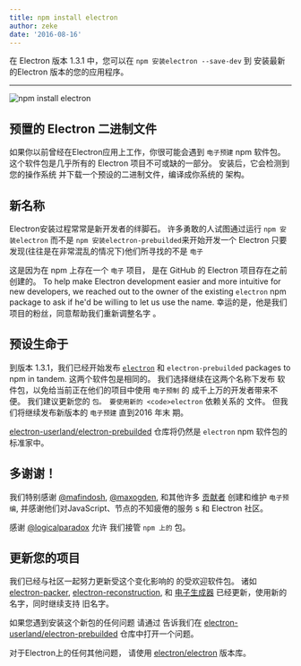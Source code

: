 ```yaml
---
title: npm install electron
author: zeke
date: '2016-08-16'
---
```


在 Electron 版本 1.3.1 中，您可以在 `npm 安装electron --save-dev` 到 安装最新的Electron 版本的您的应用程序。

---

![npm install electron](https://cloud.githubusercontent.com/assets/378023/17259327/3e3196be-55cb-11e6-8156-525e9c45e66e.png)

## 预置的 Electron 二进制文件

如果你以前曾经在Electron应用上工作，你很可能会遇到 `电子预建` npm 软件包。 这个软件包是几乎所有的 Electron 项目不可或缺的一部分。 安装后，它会检测到您的操作系统 并下载一个预设的二进制文件，编译成你系统的 架构。

## 新名称

Electron安装过程常常是新开发者的绊脚石。 许多勇敢的人试图通过运行 `npm 安装electron` 而不是 `npm 安装electron-prebuilded`来开始开发一个 Electron 只要发现(往往是在非常混乱的情况下)他们所寻找的不是 `电子`

这是因为在 npm 上存在一个 `电子` 项目， 是在 GitHub 的 Electron 项目存在之前创建的。 To help make Electron development easier and more intuitive for new developers, we reached out to the owner of the existing `electron` npm package to ask if he'd be willing to let us use the name. 幸运的是，他是我们项目的粉丝，同意帮助我们重新调整名字 。

## 预设生命于

到版本 1.3.1，我们已经开始发布 [`electron`](https://www.npmjs.com/package/electron) 和 `electron-prebuilded` packages to npm in tandem. 这两个软件包是相同的。 我们选择继续在这两个名称下发布 软件包，以免给当前正在他们的项目中使用 `电子预制` 的 成千上万的开发者带来不便。 我们建议更新您的 `包。 要使用新的 <code>electron` 依赖关系的</code> 文件。 但我们将继续发布新版本的 `电子预建` 直到2016 年末 期。

[electron-userland/electron-prebuilded](https://github.com/electron-userland/electron-prebuilt) 仓库将仍然是 `electron` npm 软件包的标准家中。

## 多谢谢！

我们特别感谢 [@mafindosh](https://github.com/mafintosh), [@maxogden](https://github.com/maxogden), 和其他许多 [贡献者](https://github.com/electron-userland/electron-prebuilt/graphs/contributors) 创建和维护 `电子预编`, 并感谢他们对JavaScript、节点的不知疲倦的服务 s 和 Electron 社区。

感谢 [@logicalparadox](https://github.com/logicalparadox) 允许 我们接管 `npm 上的` 包。

## 更新您的项目

我们已经与社区一起努力更新受这个变化影响的 的受欢迎软件包。 诸如 [electron-packer](https://github.com/electron-userland/electron-packager), [electron-reconstruction](https://github.com/electron/electron-rebuild), 和 [电子生成器](https://github.com/electron-userland/electron-builder) 已经更新，使用新的名字，同时继续支持 旧名字。

如果您遇到安装这个新包的任何问题 请通过 告诉我们在 [electron-userland/electron-prebuilded](https://github.com/electron-userland/electron-prebuilt/issues) 仓库中打开一个问题。

对于Electron上的任何其他问题， 请使用 [electron/electron](https://github.com/electron/electron/issues) 版本库。

